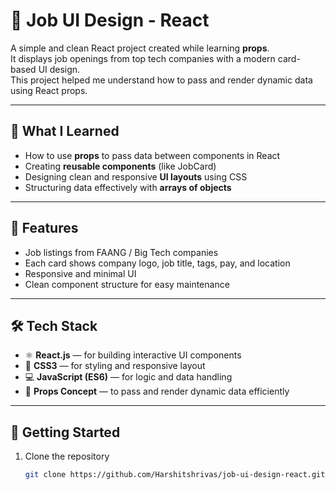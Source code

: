 # 🎯 Job UI Design - React

A simple and clean React project created while learning **props**.  
It displays job openings from top tech companies with a modern card-based UI design.  
This project helped me understand how to pass and render dynamic data using React props.

---

## 🧠 What I Learned
- How to use **props** to pass data between components in React  
- Creating **reusable components** (like JobCard)  
- Designing clean and responsive **UI layouts** using CSS  
- Structuring data effectively with **arrays of objects**

---

## 💼 Features
- Job listings from FAANG / Big Tech companies  
- Each card shows company logo, job title, tags, pay, and location  
- Responsive and minimal UI  
- Clean component structure for easy maintenance  

---

## 🛠️ Tech Stack
- ⚛️ **React.js** — for building interactive UI components  
- 🎨 **CSS3** — for styling and responsive layout  
- 💻 **JavaScript (ES6)** — for logic and data handling  
- 🧩 **Props Concept** — to pass and render dynamic data efficiently  

---

## 🚀 Getting Started

1. Clone the repository  
   ```bash
   git clone https://github.com/Harshitshrivas/job-ui-design-react.git



